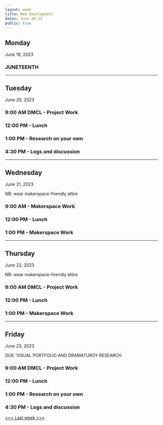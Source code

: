 ```yaml
---
layout: week
title: Web Development
dates: June 20-23
public: true
---
```


## Monday
June 19, 2023

### JUNETEENTH

---

## Tuesday
June 20, 2023 

### 9:00 AM DMCL - Project Work

### 12:00 PM - Lunch

### 1:00 PM - Research on your own

### 4:30 PM - Logs and discussion

---

## Wednesday
June 21, 2023

NB: wear makerspace-friendly attire

### 9:00 AM - Makerspace Work

### 12:00 PM - Lunch

### 1:00 PM - Makerspace Work

---

## Thursday
June 22, 2023

NB: wear makerspace-friendly attire

### 9:00 AM DMCL - Project Work

### 12:00 PM - Lunch

### 1:00 PM - Makerspace Work

---

## Friday
June 23, 2023

DUE: VISUAL PORTFOLIO AND DRAMATURGY RESEARCH

### 9:00 AM DMCL - Project Work

### 12:00 PM - Lunch

### 1:00 PM - Research on your own

### 4:30 PM - Logs and discussion

[<<< Last week >>>](https://github.com/digbmc/dssf-syll/blob/main/_weeks/03-data.md)
